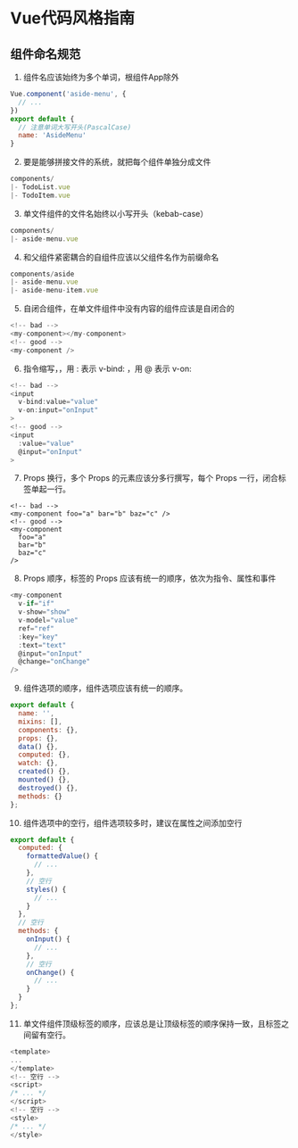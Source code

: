 # Vue代码风格指南

## 组件命名规范

1. 组件名应该始终为多个单词，根组件App除外

```js
Vue.component('aside-menu', {
  // ...
})
export default {
  // 注意单词大写开头(PascalCase)
  name: 'AsideMenu'
}
```

2. 要是能够拼接文件的系统，就把每个组件单独分成文件

```js
components/
|- TodoList.vue
|- TodoItem.vue
```

3. 单文件组件的文件名始终以小写开头（kebab-case）

```js
components/
|- aside-menu.vue
```

4. 和父组件紧密耦合的自组件应该以父组件名作为前缀命名

```js
components/aside
|- aside-menu.vue
|- aside-menu-item.vue
```

5. 自闭合组件，在单文件组件中没有内容的组件应该是自闭合的

```js
<!-- bad -->
<my-component></my-component>
<!-- good -->
<my-component />
```

6. 指令缩写，，用 : 表示 v-bind: ，用 @ 表示 v-on:

```js
<!-- bad -->
<input
  v-bind:value="value"
  v-on:input="onInput"
>
<!-- good -->
<input
  :value="value"
  @input="onInput"
>
```

7. Props 换行，多个 Props 的元素应该分多行撰写，每个 Props 一行，闭合标签单起一行。

```
<!-- bad -->
<my-component foo="a" bar="b" baz="c" />
<!-- good -->
<my-component
  foo="a"
  bar="b"
  baz="c"
/>
```

8. Props 顺序，标签的 Props 应该有统一的顺序，依次为指令、属性和事件

```js
<my-component
  v-if="if"
  v-show="show"
  v-model="value"
  ref="ref"
  :key="key"
  :text="text"
  @input="onInput"
  @change="onChange"
/>
```

9. 组件选项的顺序，组件选项应该有统一的顺序。

```js
export default {
  name: '',
  mixins: [],
  components: {},
  props: {},
  data() {},
  computed: {},
  watch: {},
  created() {},
  mounted() {},
  destroyed() {},
  methods: {}
};
```

10. 组件选项中的空行，组件选项较多时，建议在属性之间添加空行

```js
export default {
  computed: {
    formattedValue() {
      // ...
    },
    // 空行
    styles() {
      // ...
    }
  },
  // 空行
  methods: {
    onInput() {
      // ...
    },
    // 空行
    onChange() {
      // ...
    }
  }
};
```

11. 单文件组件顶级标签的顺序，应该总是让顶级标签的顺序保持一致，且标签之间留有空行。

```js
<template>
...
</template>
<!-- 空行 -->
<script>
/* ... */
</script>
<!-- 空行 -->
<style>
/* ... */
</style>
```